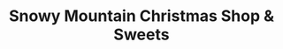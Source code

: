 ---
title: "Snowy Mountain Christmas Shop & Sweets"
url: /newland/snowy-mountain-christmas-shop-and-sweets/
shop: gift
---